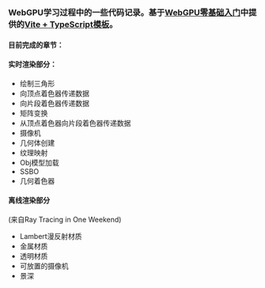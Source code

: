 ### WebGPU学习过程中的一些代码记录。基于[WebGPU零基础入门](https://juejin.cn/post/7099476019010076686)中提供的[Vite + TypeScript模板](https://github.com/buglas/webgpu-lesson.git)。

#### 目前完成的章节：

#### 实时渲染部分：

- 绘制三角形
- 向顶点着色器传递数据
- 向片段着色器传递数据
- 矩阵变换
- 从顶点着色器向片段着色器传递数据
- 摄像机
- 几何体创建
- 纹理映射
- Obj模型加载
- SSBO
- 几何着色器

#### 离线渲染部分
(来自Ray Tracing in One Weekend)
- Lambert漫反射材质
- 金属材质
- 透明材质
- 可放置的摄像机
- 景深